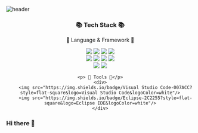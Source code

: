 ![header](https://capsule-render.vercel.app/api?type=waving&color=006E51&height=220&fontColor=fff&text=HELLO%20&fontSize=80&desc=JaeSeok%20Github👋&descSize=20&fontAlignY=35&descAlignY=55&descAlign=55)

<div align=center>
    <h3>📚  Tech Stack 📚 </h3>
    <p> 🌠 Language & Framework 🌠</p>
    <div>
        <img src="https://img.shields.io/badge/HTML5-E34F26?style=flat-square&logo=HTML5&logoColor=white"/>
        <img src="https://img.shields.io/badge/JAVASCRIPT-F7DF1E?style=flat-square&logo=JavaScript&logoColor=white"/>
        <img src="https://img.shields.io/badge/CSS-1572B6?style=flat-square&logo=CSS3&logoColor=white"/>
        <img src="https://img.shields.io/badge/JAVA-137CBD?style=flat-square&logoColor=white"/>
    </div>
    <div>
        <img src="https://img.shields.io/badge/REACT-61DAFB?style=flat-square&logo=React&logoColor=white"/>
        <img src="https://img.shields.io/badge/REACT-NATIVE-61DAFB?style=flat-square&logo=React&logoColor=white"/>
        <img src="https://img.shields.io/badge/Node.js-339933?style=flat-square&logo=Node.js&logoColor=white"/>
        <img src="https://img.shields.io/badge/SPRING-6DB33F?style=flat-square&logo=Spring&logoColor=white"/>
    </div>
    <div>
        <img src="https://img.shields.io/badge/MySQL-4479A1?style=flat-square&logo=MySQL&logoColor=white"/>
        <img src="https://img.shields.io/badge/MySQL-6DB33F?style=flat-square&logo=MySQL&logoColor=white"/>
    </div>
     
    <p> 🔨 Tools 🔨</p>
    <div>
        <img src="https://img.shields.io/badge/Visual Studio Code-007ACC?style=flat-square&logo=Visual Studio Code&logoColor=white"/>
        <img src="https://img.shields.io/badge/Eclipse-2C2255?style=flat-square&logo=Eclipse IDE&logoColor=white"/>
    </div>
 </div>


### Hi there 👋

<!--
**Jaeseokkong/Jaeseokkong** is a ✨ _special_ ✨ repository because its `README.md` (this file) appears on your GitHub profile.

Here are some ideas to get you started:

- 🔭 I’m currently working on ...
- 🌱 I’m currently learning ...
- 👯 I’m looking to collaborate on ...
- 🤔 I’m looking for help with ...
- 💬 Ask me about ...
- 📫 How to reach me: ...
- 😄 Pronouns: ...
- ⚡ Fun fact: ...
-->
